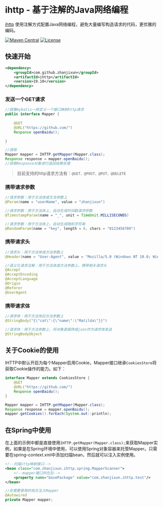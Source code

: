 # ihttp - 基于注解的Java网络编程

[ihttp]( https://github.com/zhanjixun/ihttp ) 使用注解方式配置Java网络编程，避免大量编写构造请求的代码，更优雅的编码。

[![Maven Central](https://maven-badges.herokuapp.com/maven-central/com.github.zhanjixun/ihttp/badge.svg)](https://mvnrepository.com/artifact/com.github.zhanjixun/ihttp)
[![License](http://img.shields.io/:license-apache-brightgreen.svg)](http://www.apache.org/licenses/LICENSE-2.0.html)

## 快速开始

```xml
<dependency>
    <groupId>com.github.zhanjixun</groupId>
    <artifactId>ihttp</artifactId>
    <version>19.10</version>
</dependency>
```

### 发送一个GET请求

```java
//就像mybatis一样定义一个接口映射http请求
public interface Mapper {
    
    @GET
    @URL("https://github.com/")
    Response openBaidu();
    
}

//调用
Mapper mapper = IHTTP.getMapper(Mapper.class);
Response response = mapper.openBaidu();
//获取Response对象进行返回结果处理
```

> 目前支持的http请求方法有：`@GET、@POST、@PUT、@DELETE`

### 携带请求参数

```java
//请求参数：用于方法体或方法参数上
@Param(name = "userName", value = "zhanjixun")

//请求参数：用于方法体上，自动生成时间戳请求参数
@TimestampParam(name = "_", unit = TimeUnit.MILLISECONDS)

//请求参数：用于方法体上，自动生成随机字符串
@RandomParam(name = "key", length = 6, chars = "0123456789")
```

### 携带请求头

```java
//请求头：用于方法体或方法参数上
@Header(name = "User-Agent", value = "Mozilla/5.0 (Windows NT 10.0; Win64; x64) AppleWebKit/537.36 (KHTML, like Gecko) Chrome/69.0.3497.92 Safari/537.36")

//语义化请求注解：用于方法体或方法参数上，携带相关请求头
@Accept
@AcceptEncoding
@AcceptLanguage
@Origin
@Referer
@UserAgent
```

### 携带请求体

```java
//请求体：用于方法体后方法参数上
@StringBody("{\"cat\":{\"name\":\"Matilda\"}}")

//请求体：用于方法参数上，将对象直接转成json作为请求体发送
@StringBodyObject
```

## 关于Cookie的使用

IHTTP中默认开启为每个Mapper启用Cookie，Mapper接口继承`CookiesStore`将获取Cookie操作的能力。如下：

```java
interface Mapper extends CookiesStore {
    @GET
    @URL("https://github.com/")
    Response openBaidu();
}

Mapper mapper = IHTTP.getMapper(Mapper.class);
Response response = mapper.openBaidu();
mapper.getCookies().forEach(System.out::println);

```

## 在Spring中使用

在上面的示例中都是直接使用`IHTTP.getMapper(Mapper.class);`来获取Mapper实例，如果是在Spring环境中使用，可以使用Spring对象容器来托管Mapper。只需要在spring-context.xml中添加扫描bean，然后就可以注入实例使用。

```xml
<!--扫描ittp映射接口-->
<bean class="com.zhanjixun.ihttp.spring.MapperScanner">
    <!--mapper接口所在包-->
    <property name="basePackage" value="com.zhanjixun.ihttp.test"/>
</bean>
```

```java
//在需要使用的地方注入Mapper
@Autowired
private Mapper mapper;

```

